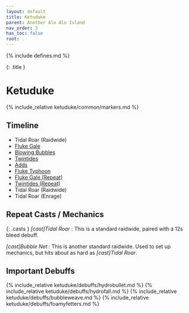```yaml
---
layout: default
title: Ketuduke
parent: Another Alo Alo Island
nav_order: 3
has_toc: false
root: .
---
```


{% include defines.md %}

{: .title }
# Ketuduke

{% include_relative ketuduke/common/markers.md %}

## Timeline

* Tidal Roar (Raidwide)
* [Fluke Gale](./fluke-gale/)
* [Blowing Bubbles](./blowing-bubbles/)
* [Twintides](./twintides/)
* [Adds](./adds/)
* [Fluke Typhoon](./fluke-typhoon/)
* [Fluke Gale (Repeat)](./fluke-gale/)
* [Twintides (Repeat)](./twintides/)
* Tidal Roar (Raidwide)
* Tidal Roar (Enrage)

## Repeat Casts / Mechanics

{: .casts }
*[cast]Tidal Roar*
: This is a standard raidwide, paired with a 12s bleed debuff.

*[cast]Bubble Net*
: This is another standard raidwide. Used to set up mechanics, but hits about as
  hard as *[cast]Tidal Roar*.

## Important Debuffs


<div class="debuffs" markdown="1">
{% include_relative ketuduke/debuffs/hydrobullet.md %}
{% include_relative ketuduke/debuffs/hydrofall.md %}
{% include_relative ketuduke/debuffs/bubbleweave.md %}
{% include_relative ketuduke/debuffs/foamyfetters.md %}
</div>
